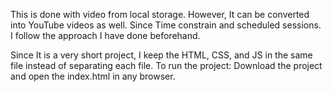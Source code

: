 This is done with video from local storage. However, It can be converted into YouTube videos as well. Since Time constrain and scheduled sessions. I follow the approach I have done beforehand. 

Since It is a very short project, I keep the HTML, CSS, and JS in the same file instead of separating each file.
To run the project: Download the project and open the index.html in any browser.
